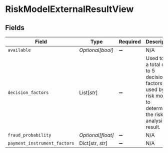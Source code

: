# RiskModelExternalResultView


## Fields

| Field                                                                                                          | Type                                                                                                           | Required                                                                                                       | Description                                                                                                    | Example                                                                                                        |
| -------------------------------------------------------------------------------------------------------------- | -------------------------------------------------------------------------------------------------------------- | -------------------------------------------------------------------------------------------------------------- | -------------------------------------------------------------------------------------------------------------- | -------------------------------------------------------------------------------------------------------------- |
| `available`                                                                                                    | *Optional[bool]*                                                                                               | :heavy_minus_sign:                                                                                             | N/A                                                                                                            |                                                                                                                |
| `decision_factors`                                                                                             | List[*str*]                                                                                                    | :heavy_minus_sign:                                                                                             | Used to list a total of up to 5 decision factors used by the risk model to determine the risk analysis result. |                                                                                                                |
| `fraud_probability`                                                                                            | *Optional[float]*                                                                                              | :heavy_minus_sign:                                                                                             | N/A                                                                                                            |                                                                                                                |
| `payment_instrument_factors`                                                                                   | Dict[str, *str*]                                                                                               | :heavy_minus_sign:                                                                                             | N/A                                                                                                            | {"factor1":"factor1","factor2":"factor2"}                                                                      |